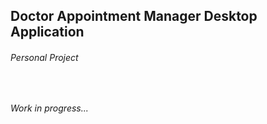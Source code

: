 ## Doctor Appointment Manager Desktop Application
###### Personal Project
&nbsp;&nbsp;&nbsp;

_Work in progress..._